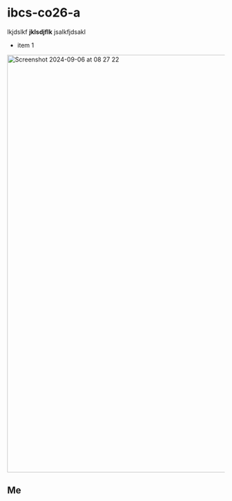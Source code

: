# ibcs-co26-a

lkjdslkf **jklsdjflk** jsalkfjdsakl
- item 1

<img width="968" alt="Screenshot 2024-09-06 at 08 27 22" src="https://github.com/user-attachments/assets/f244f144-25af-47ab-9d93-d5ed3ea4fc51">




## Me
